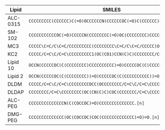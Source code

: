 | Lipid                 | SMILES                                                                                                
|-----------------------|----------------------------------------------------------------------------
| ALC-0315              | `CCCCCCCCC(CCCCCC)C(=O)OCCCCCCN(CCCCCCOC(=O)C(CCCCCC)CCCCCCCC)CCCCO`
| SM-102                | `CCCCCCCCCCCOC(=O)CCCCCN(CCCCCCCC(=O)OC(CCCCCCCC)CCCCCCCC)CCO`             
| MC3                   | `CCCCC\C=C/C\C=C/CCCCCCCCC(CCCCCCCC\C=C/C\C=C/CCCCC)OC(=O)CCCN(C)C`                    
| KC2                   | `CCCCC/C=C\C/C=C\CCCCCCCCC1(OC(CO1)CCN(C)C)CCCCCCCC/C=C\C/C=C\CCCCC`                       
| Lipid 10 	            | `OCCN(CCCCCOC(C(CCCCCCCC)CCCCCCCCCC)=O)CCCCCOC(C(CCCCCCCCCC))=O`
| Lipid 2               | `OCCN(CCCCCOC(C(CCCCCCCC))=O)CCCCCOC(C(CCCCCCCCCC))=O`
| DLDM                  | `CCCCC/C=C\C/C=C\CCCCCCCCOCC(OCCCCCCCC/C=C\C/C=C\CCCCC)CN(C)C`
| DLDAP                 | `CCCCCCCC/C=C\CCCCCCCC(OC(CN(C)C)COC(CCCCCCC/C=C\CCCCCCCC)=O)=O`
| ALC-PEG               | `CCCCCCCCCCCCCCN(C(COCCOC)=O)CCCCCCCCCCCCCC.[n]`                     
| DMG-PEG               | `CCCCCCCCCCCCCC(OC(COCCOC)COC(CCCCCCCCCCCCC)=O)=O.[n]`   

